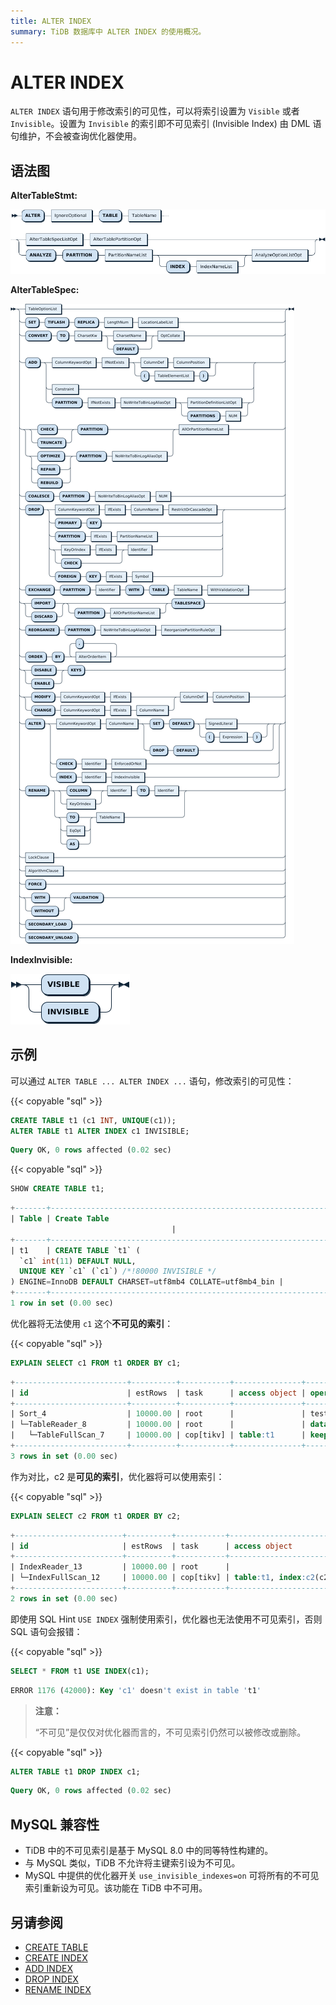 ```yaml
---
title: ALTER INDEX
summary: TiDB 数据库中 ALTER INDEX 的使用概况。
---
```


# ALTER INDEX

`ALTER INDEX` 语句用于修改索引的可见性，可以将索引设置为 `Visible` 或者 `Invisible`。设置为 `Invisible` 的索引即不可见索引 (Invisible Index) 由 DML 语句维护，不会被查询优化器使用。

## 语法图

**AlterTableStmt:**

![AlterTableStmt](/media/sqlgram/AlterTableStmt.png)

**AlterTableSpec:**

![AlterTableSpec](/media/sqlgram/AlterTableSpec.png)

**IndexInvisible:**

![IndexInvisible](/media/sqlgram/IndexInvisible.png)

## 示例

可以通过 `ALTER TABLE ... ALTER INDEX ...` 语句，修改索引的可见性：

{{< copyable "sql" >}}

```sql
CREATE TABLE t1 (c1 INT, UNIQUE(c1));
ALTER TABLE t1 ALTER INDEX c1 INVISIBLE;
```

```sql
Query OK, 0 rows affected (0.02 sec)
```

{{< copyable "sql" >}}

```sql
SHOW CREATE TABLE t1;
```

```sql
+-------+------------------------------------------------------------------------------------------------------------------------------------------------------------------------------------------+
| Table | Create Table
                                    |
+-------+------------------------------------------------------------------------------------------------------------------------------------------------------------------------------------------+
| t1    | CREATE TABLE `t1` (
  `c1` int(11) DEFAULT NULL,
  UNIQUE KEY `c1` (`c1`) /*!80000 INVISIBLE */
) ENGINE=InnoDB DEFAULT CHARSET=utf8mb4 COLLATE=utf8mb4_bin |
+-------+------------------------------------------------------------------------------------------------------------------------------------------------------------------------------------------+
1 row in set (0.00 sec)
```

优化器将无法使用 `c1` 这个**不可见的索引**：

{{< copyable "sql" >}}

```sql
EXPLAIN SELECT c1 FROM t1 ORDER BY c1;
```

```sql
+-------------------------+----------+-----------+---------------+--------------------------------+
| id                      | estRows  | task      | access object | operator info                  |
+-------------------------+----------+-----------+---------------+--------------------------------+
| Sort_4                  | 10000.00 | root      |               | test.t1.c1:asc                 |
| └─TableReader_8         | 10000.00 | root      |               | data:TableFullScan_7           |
|   └─TableFullScan_7     | 10000.00 | cop[tikv] | table:t1      | keep order:false, stats:pseudo |
+-------------------------+----------+-----------+---------------+--------------------------------+
3 rows in set (0.00 sec)
```

作为对比，c2 是**可见的索引**，优化器将可以使用索引：

{{< copyable "sql" >}}

```sql
EXPLAIN SELECT c2 FROM t1 ORDER BY c2;
```

```sql
+------------------------+----------+-----------+------------------------+-------------------------------+
| id                     | estRows  | task      | access object          | operator info                 |
+------------------------+----------+-----------+------------------------+-------------------------------+
| IndexReader_13         | 10000.00 | root      |                        | index:IndexFullScan_12        |
| └─IndexFullScan_12     | 10000.00 | cop[tikv] | table:t1, index:c2(c2) | keep order:true, stats:pseudo |
+------------------------+----------+-----------+------------------------+-------------------------------+
2 rows in set (0.00 sec)
```

即使用 SQL Hint `USE INDEX` 强制使用索引，优化器也无法使用不可见索引，否则 SQL 语句会报错：

{{< copyable "sql" >}}

```sql
SELECT * FROM t1 USE INDEX(c1);
```

```sql
ERROR 1176 (42000): Key 'c1' doesn't exist in table 't1'
```

> **注意：**
>
> “不可见”是仅仅对优化器而言的，不可见索引仍然可以被修改或删除。

{{< copyable "sql" >}}

```sql
ALTER TABLE t1 DROP INDEX c1;
```

```sql
Query OK, 0 rows affected (0.02 sec)
```

## MySQL 兼容性

* TiDB 中的不可见索引是基于 MySQL 8.0 中的同等特性构建的。
* 与 MySQL 类似，TiDB 不允许将主键索引设为不可见。
* MySQL 中提供的优化器开关 `use_invisible_indexes=on` 可将所有的不可见索引重新设为可见。该功能在 TiDB 中不可用。

## 另请参阅

* [CREATE TABLE](/sql-statements/sql-statement-create-table.md)
* [CREATE INDEX](/sql-statements/sql-statement-create-index.md)
* [ADD INDEX](/sql-statements/sql-statement-add-index.md)
* [DROP INDEX](/sql-statements/sql-statement-drop-index.md)
* [RENAME INDEX](/sql-statements/sql-statement-rename-index.md)
